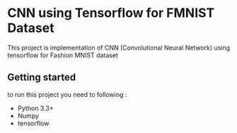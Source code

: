 # CNN using Tensorflow for FMNIST Dataset
This project is implementation of CNN (Convolutional Neural Network) using tensorflow for Fashion MNIST dataset

## Getting started 
to run this project you need to following : 
* Python 3.3+
* Numpy
* tensorflow

